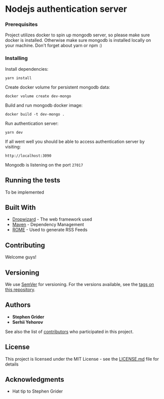 # Nodejs authentication server

### Prerequisites

Project utilizes docker to spin up mongodb server, so please make sure docker is installed. Otherwise make sure mongodb is installed
locally on your machine. Don't forget about yarn or npm :)

### Installing

Install dependencies:

```
yarn install
```

Create docker volume for persistent mongodb data:

```
docker volume create dev-mongo
```

Build and run mongodb docker image:

```
docker build -t dev-mongo .
```

Run authentication server:

```
yarn dev
```

If all went well you should be able to access authentication server by visiting:

```$xslt
http://localhost:3090
```

Mongodb is listening on the port `27017`

## Running the tests

To be implemented

## Built With

* [Dropwizard](http://www.dropwizard.io/1.0.2/docs/) - The web framework used
* [Maven](https://maven.apache.org/) - Dependency Management
* [ROME](https://rometools.github.io/rome/) - Used to generate RSS Feeds

## Contributing

Welcome guys!

## Versioning

We use [SemVer](http://semver.org/) for versioning. For the versions available, see the [tags on this repository](https://github.com/polygrapher/nodejs-auth-server/tags). 

## Authors

* **Stephen Grider** 
* **Serhii Yehorov** 

See also the list of [contributors](https://github.com/polygrapher/nodejs-auth-server/graphs/contributors) who participated in this project.

## License

This project is licensed under the MIT License - see the [LICENSE.md](LICENSE.md) file for details

## Acknowledgments

* Hat tip to Stephen Grider
